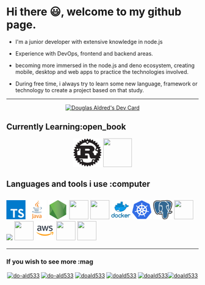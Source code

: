 
# Hi there :smiley:, welcome to my github page.

- I'm a junior developer with extensive knowledge in node.js

- Experience with DevOps, frontend and backend areas.

- becoming more immersed in the node.js and deno ecosystem, creating mobile, desktop and web apps to practice the technologies involved.

- During free time, i always try to learn some new language, framework or technology to create a project based on that study.

---
<div align="center">
<a href="https://app.daily.dev/doald533"><img src="https://api.daily.dev/devcards/fb0f6d9c12574f26b2ae496b13417297.png?r=esc" width="250" alt="Douglas Aldred's Dev Card"/></a>
</div>

## Currently Learning:open_book

<div align="center">
    <img src="https://raw.githubusercontent.com/github/explore/80688e429a7d4ef2fca1e82350fe8e3517d3494d/topics/rust/rust.png" width="75" height="75" />
    <img src="https://seeklogo.com/images/F/figma-logo-E4E21D3AEA-seeklogo.com.png" width="75" height="75" />
</div>

## Languages and tools i use :computer

<img src="https://raw.githubusercontent.com/github/explore/80688e429a7d4ef2fca1e82350fe8e3517d3494d/topics/typescript/typescript.png" width="50" height="50" /> <img src="https://raw.githubusercontent.com/github/explore/5b3600551e122a3277c2c5368af2ad5725ffa9a1/topics/java/java.png" width="50" height="50" /> <img src="https://raw.githubusercontent.com/github/explore/80688e429a7d4ef2fca1e82350fe8e3517d3494d/topics/nodejs/nodejs.png" width="50" height="50" /> <img src="https://avatars.githubusercontent.com/u/42048915?s=200&v=4" width="50" height="50" /> <img src="https://avatars.githubusercontent.com/u/21320719?s=200&v=4" width="50" height="50" /> <img src="https://raw.githubusercontent.com/github/explore/80688e429a7d4ef2fca1e82350fe8e3517d3494d/topics/docker/docker.png" widht="50" height="50" /> <img src="https://raw.githubusercontent.com/github/explore/01ea2a586e5da744792d0ccfce2f68b861f29301/topics/kubernetes/kubernetes.png" widht="50" height="50" /> <img src="https://raw.githubusercontent.com/github/explore/80688e429a7d4ef2fca1e82350fe8e3517d3494d/topics/postgresql/postgresql.png" width="50" height="50" /> <img src="https://avatars.githubusercontent.com/u/45120?s=200&v=4" width="50" height="50" /> <img src="https://avatars.githubusercontent.com/u/15813386?s=200&v=4" wdith="50" height="50" /> <img src="https://www.gimp.org/images/frontpage/wilber-big.png" width="50" height="50" /> <img src="https://raw.githubusercontent.com/github/explore/fbceb94436312b6dacde68d122a5b9c7d11f9524/topics/aws/aws.png" width="50" height="50" /> <img src="https://img.icons8.com/color/344/android-studio--v3.png" width="50" height="50" /> <img src="https://img.icons8.com/fluency/344/visual-studio-code-2019.png" width="50" height="50" />
---

---

### If you wish to see more :mag

<p align="center">
    <a href="https://twitter.com/DAld533" target="blank"><img align="center" src="https://cdn.jsdelivr.net/npm/simple-icons@3.0.1/icons/twitter.svg" alt="do-ald533" height="30" width="30"/></a>
    <a href="https://dev.to/dald533" target="blank"><img align="center" src="https://cdn.jsdelivr.net/npm/simple-icons@3.0.1/icons/dev-dot-to.svg" alt="do-ald533" height="30" width="30"/></a>
    <a href="https://www.linkedin.com/in/douglas-aldred/" target="blank"><img align="center" src="https://cdn.jsdelivr.net/npm/simple-icons@3.0.1/icons/linkedin.svg" alt="doald533" height="30" width="30"/></a>
    <a href="https://www.reddit.com/user/do-ald533" target="blank"><img align="center" src="https://cdn.jsdelivr.net/npm/simple-icons@3.0.1/icons/reddit.svg" alt="doald533" height="30" width="30"/></a>
    <a href="https://www.codewars.com/users/do-ald533" target="blank"><img align="center" src="https://cdn.jsdelivr.net/npm/simple-icons@3.0.1/icons/codewars.svg" alt="doald533" height="30" width="30"/></a><a href="https://leetcode.com/do-ald533/" target="blank"><img align="center" src="https://cdn.jsdelivr.net/npm/simple-icons@3.0.1/icons/leetcode.svg" alt="doald533" height="30" width="30"/></a>
</p>
